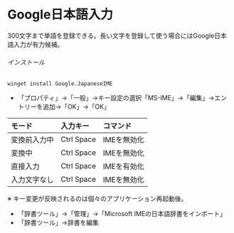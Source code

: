 # Google日本語入力

300文字まで単語を登録できる。長い文字を登録して使う場合にはGoogle日本語入力が有力候補。

###### インストール

    winget install Google.JapaneseIME

- 「プロパティ」→「一般」→キー設定の選択「MS-IME」→「編集」→エントリーを追加→「OK」→「OK」

|モード|入力キー|コマンド|
|:---|:---|:---|
|変換前入力中|Ctrl Space|IMEを無効化|
|変換中|Ctrl Space|IMEを無効化|
|直接入力|Ctrl Space|IMEを有効化|
|入力文字なし|Ctrl Space|IMEを無効化| 

※ キー変更が反映されるのは個々のアプリケーション再起動後。

- 「辞書ツール」→「管理」→「Microsoft IMEの日本語辞書をインポート」
- 「辞書ツール」→辞書を編集
